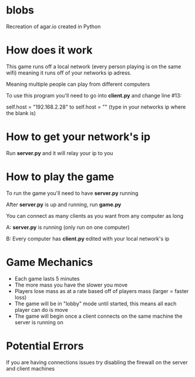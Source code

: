 # blobs
Recreation of agar.io created in Python

# How does it work
This game runs off a local network (every person playing is on the same wifi) meaning it runs off of your networks ip adress.

Meaning multiple people can play from different computers

To use this program you'll need to go into **client.py** and change line #13:

self.host = "192.168.2.28" to self.host = "" (type in your networks ip where the blank is)

# How to get your network's ip
Run **server.py** and it will relay your ip to you

# How to play the game
To run the game you'll need to have **server.py** running

After **server.py** is up and running, run **game.py**

You can connect as many clients as you want from any computer as long 

A: **server.py** is running (only run on one computer)

B: Every computer has **client.py** edited with your local network's ip

# Game Mechanics
- Each game lasts 5 minutes
- The more mass you have the slower you move
- Players lose mass as at a rate based off of players mass (larger = faster loss)
- The game will be in "lobby" mode until started, this means all each player can do is move
- The game will begin once a client connects on the same machine the server is running on

# Potential Errors
If you are having connections issues try disabling the firewall on the server and client machines
